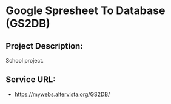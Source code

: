 # Google Spresheet To Database (GS2DB)
## Project Description:

School project.

## Service URL:

- https://mywebs.altervista.org/GS2DB/
